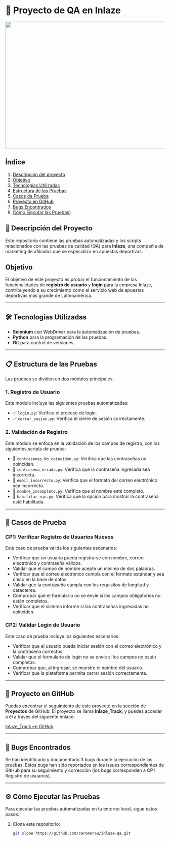 # 🚀 Proyecto de QA en Inlaze

<img src="https://th.bing.com/th/id/OIP.Nl1SszF1F9c-Y0t083n0FgHaFS?rs=1&pid=ImgDetMain" width="800" height="400">

## Índice

1. [Descripción del proyecto](#descripción-del-proyecto)
2. [Objetivo](#objetivo)
3. [Tecnologías Utilizadas](#tecnologías-utilizadas)
4. [Estructura de las Pruebas](#estructura-de-las-pruebas)
5. [Casos de Prueba](#casos-de-prueba)
6. [Proyecto en GitHub](#proyecto-en-github)
7. [Bugs Encontrados](#bugs-encontrados)
8. [Cómo Ejecutar las Pruebas](#cómo-ejecutar-las-pruebas))

## 📜 Descripción del Proyecto

Este repositorio contiene las pruebas automatizadas y los scripts relacionados con las pruebas de calidad (QA) para **Inlaze**, una compañía de marketing de afiliados que se especializa en apuestas deportivas.

## Objetivo

El objetivo de este proyecto es probar el funcionamiento de las funcionalidades de **registro de usuario** y **login** para la empresa Inlaze, contribuyendo a su crecimiento como el servicio web de apuestas deportivas más grande de Latinoamérica.

---

## 🛠 Tecnologías Utilizadas

- **Selenium** con WebDriver para la automatización de pruebas.
- **Python** para la programación de las pruebas.
- **Git** para control de versiones.

---

## 📋 Estructura de las Pruebas

Las pruebas se dividen en dos módulos principales:

### 1. **Registro de Usuario**
Este módulo incluye las siguientes pruebas automatizadas:

- ✅ `login.py`: Verifica el proceso de login.
- ✅ `cerrar_sesion.py`: Verifica el cierre de sesión correctamente.

### 2. **Validación de Registro**
Este módulo se enfoca en la validación de los campos de registro, con los siguientes scripts de prueba:

- 🔑 `contrasenas_No_coinciden.py`: Verifica que las contraseñas no coincidan.
- 🔑 `contrasena_errada.py`: Verifica que la contraseña ingresada sea incorrecta.
- 🔑 `email_incorrecto.py`: Verifica que el formato del correo electrónico sea incorrecto.
- 🔑 `nombre_incompleto.py`: Verifica que el nombre esté completo.
- 🔑 `habilitar_ojo.py`: Verifica que la opción para mostrar la contraseña esté habilitada.

---

## 📝 Casos de Prueba

### CP1: Verificar Registro de Usuarios Nuevos

Este caso de prueba valida los siguientes escenarios:

- Verificar que un usuario pueda registrarse con nombre, correo electrónico y contraseña válidos.
- Validar que el campo de nombre acepte un mínimo de dos palabras.
- Verificar que el correo electrónico cumpla con el formato estándar y sea único en la base de datos.
- Validar que la contraseña cumpla con los requisitos de longitud y caracteres.
- Comprobar que el formulario no se envíe si los campos obligatorios no están completos.
- Verificar que el sistema informe si las contraseñas ingresadas no coinciden.

### CP2: Validar Login de Usuario

Este caso de prueba incluye los siguientes escenarios:

- Verificar que el usuario pueda iniciar sesión con el correo electrónico y la contraseña correctos.
- Validar que el formulario de login no se envíe si los campos no están completos.
- Comprobar que, al ingresar, se muestre el nombre del usuario.
- Verificar que la plataforma permita cerrar sesión correctamente.

---

## 📂 Proyecto en GitHub

Puedes encontrar el seguimiento de este proyecto en la sección de **Proyectos** de GitHub. El proyecto se llama **Inlaze_Track**, y puedes acceder a él a través del siguiente enlace:

[Inlaze_Track en GitHub](https://github.com/users/caromerou/projects/5/views/1)

---

## 🐞 Bugs Encontrados

Se han identificado y documentado 3 bugs durante la ejecución de las pruebas. Estos bugs han sido reportados en los issues correspondientes de GitHub para su seguimiento y corrección (los bugs corresponden a CP1 Registro de usuarios).

---

## ⚙️ Cómo Ejecutar las Pruebas

Para ejecutar las pruebas automatizadas en tu entorno local, sigue estos pasos:

1. Clona este repositorio:
   ```bash
   git clone https://github.com/caromerou/inlaze-qa.git
